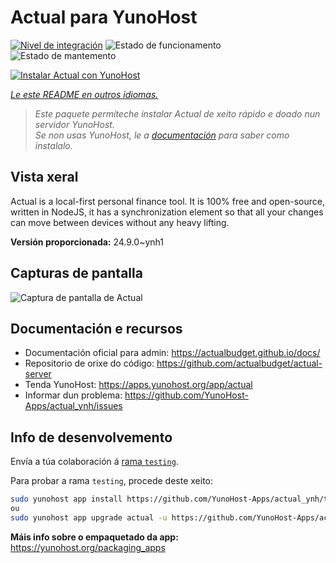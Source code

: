 <!--
NOTA: Este README foi creado automáticamente por <https://github.com/YunoHost/apps/tree/master/tools/readme_generator>
NON debe editarse manualmente.
-->

# Actual para YunoHost

[![Nivel de integración](https://dash.yunohost.org/integration/actual.svg)](https://ci-apps.yunohost.org/ci/apps/actual/) ![Estado de funcionamento](https://ci-apps.yunohost.org/ci/badges/actual.status.svg) ![Estado de mantemento](https://ci-apps.yunohost.org/ci/badges/actual.maintain.svg)

[![Instalar Actual con YunoHost](https://install-app.yunohost.org/install-with-yunohost.svg)](https://install-app.yunohost.org/?app=actual)

*[Le este README en outros idiomas.](./ALL_README.md)*

> *Este paquete permíteche instalar Actual de xeito rápido e doado nun servidor YunoHost.*  
> *Se non usas YunoHost, le a [documentación](https://yunohost.org/install) para saber como instalalo.*

## Vista xeral

Actual is a local-first personal finance tool. It is 100% free and open-source, written in NodeJS, it has a synchronization element so that all your changes can move between devices without any heavy lifting.

**Versión proporcionada:** 24.9.0~ynh1

## Capturas de pantalla

![Captura de pantalla de Actual](./doc/screenshots/screenshot.png)

## Documentación e recursos

- Documentación oficial para admin: <https://actualbudget.github.io/docs/>
- Repositorio de orixe do código: <https://github.com/actualbudget/actual-server>
- Tenda YunoHost: <https://apps.yunohost.org/app/actual>
- Informar dun problema: <https://github.com/YunoHost-Apps/actual_ynh/issues>

## Info de desenvolvemento

Envía a túa colaboración á [rama `testing`](https://github.com/YunoHost-Apps/actual_ynh/tree/testing).

Para probar a rama `testing`, procede deste xeito:

```bash
sudo yunohost app install https://github.com/YunoHost-Apps/actual_ynh/tree/testing --debug
ou
sudo yunohost app upgrade actual -u https://github.com/YunoHost-Apps/actual_ynh/tree/testing --debug
```

**Máis info sobre o empaquetado da app:** <https://yunohost.org/packaging_apps>
